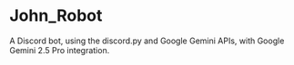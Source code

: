 # John_Robot
A Discord bot, using the discord.py and Google Gemini APIs, with Google Gemini 2.5 Pro integration.
